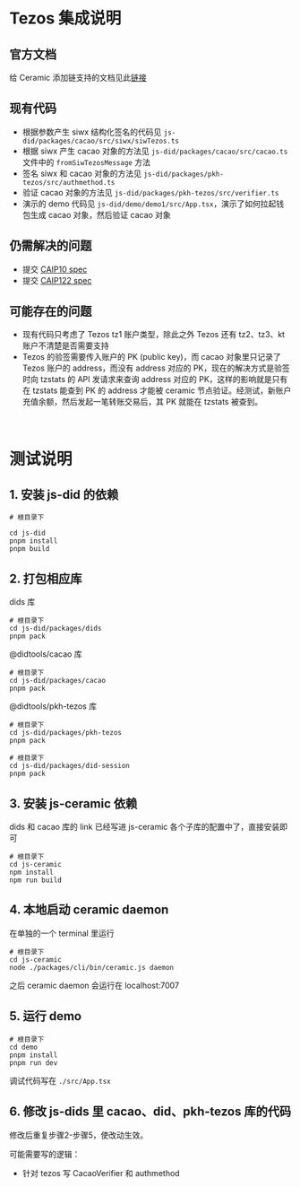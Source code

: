 # Tezos 集成说明

## 官方文档

给 Ceramic 添加链支持的文档见此[链接](https://did.js.org/docs/guides/add-chain-support)

## 现有代码

- 根据参数产生 siwx 结构化签名的代码见 `js-did/packages/cacao/src/siwx/siwTezos.ts`
- 根据 siwx 产生 cacao 对象的方法见 `js-did/packages/cacao/src/cacao.ts` 文件中的 `fromSiwTezosMessage` 方法
- 签名 siwx 和 cacao 对象的方法见 `js-did/packages/pkh-tezos/src/authmethod.ts`
- 验证 cacao 对象的方法见 `js-did/packages/pkh-tezos/src/verifier.ts`
- 演示的 demo 代码见 `js-did/demo/demo1/src/App.tsx`，演示了如何拉起钱包生成 cacao 对象，然后验证 cacao 对象

## 仍需解决的问题

- 提交 [CAIP10 spec](https://github.com/ChainAgnostic/CAIPs/blob/master/CAIPs/caip-10.md)
- 提交 [CAIP122 spec](https://github.com/ChainAgnostic/CAIPs/blob/master/CAIPs/caip-122.md)

## 可能存在的问题

- 现有代码只考虑了 Tezos tz1 账户类型，除此之外 Tezos 还有 tz2、tz3、kt 账户不清楚是否需要支持
- Tezos 的验签需要传入账户的 PK (public key)，而 cacao 对象里只记录了 Tezos 账户的 address，而没有 address 对应的 PK，现在的解决方式是验签时向 tzstats 的 API 发请求来查询 address 对应的 PK，这样的影响就是只有在 tzstats 能查到 PK 的 address 才能被 ceramic 节点验证。经测试，新账户充值余额，然后发起一笔转账交易后，其 PK 就能在 tzstats 被查到。

<br />

# 测试说明

## 1. 安装 js-did 的依赖

```
# 根目录下

cd js-did
pnpm install
pnpm build
```

## 2. 打包相应库

dids 库

```
# 根目录下
cd js-did/packages/dids
pnpm pack
```

@didtools/cacao 库

```
# 根目录下
cd js-did/packages/cacao
pnpm pack
```

@didtools/pkh-tezos 库

```
# 根目录下
cd js-did/packages/pkh-tezos
pnpm pack
```

```
# 根目录下
cd js-did/packages/did-session
pnpm pack
```

## 3. 安装 js-ceramic 依赖

dids 和 cacao 库的 link 已经写进 js-ceramic 各个子库的配置中了，直接安装即可

```
# 根目录下
cd js-ceramic
npm install
npm run build
```

## 4. 本地启动 ceramic daemon

在单独的一个 terminal 里运行

```
# 根目录下
cd js-ceramic
node ./packages/cli/bin/ceramic.js daemon
```

之后 ceramic daemon 会运行在 localhost:7007

## 5. 运行 demo

```
# 根目录下
cd demo
pnpm install
pnpm run dev
```

调试代码写在 `./src/App.tsx`

## 6. 修改 js-dids 里 cacao、did、pkh-tezos 库的代码

修改后重复步骤2-步骤5，使改动生效。

可能需要写的逻辑：

- 针对 tezos 写 CacaoVerifier 和 authmethod



